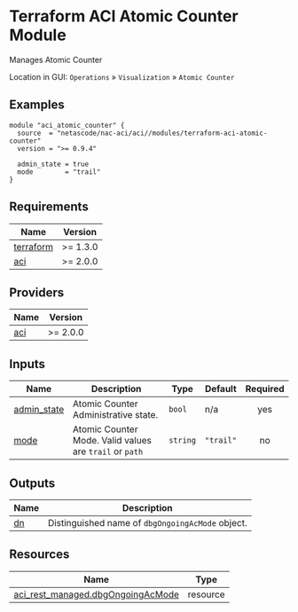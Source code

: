 <!-- BEGIN_TF_DOCS -->
# Terraform ACI Atomic Counter Module

Manages Atomic Counter

Location in GUI:
`Operations` » `Visualization` » `Atomic Counter`

## Examples

```hcl
module "aci_atomic_counter" {
  source  = "netascode/nac-aci/aci//modules/terraform-aci-atomic-counter"
  version = ">= 0.9.4"

  admin_state = true
  mode        = "trail"
}
```

## Requirements

| Name | Version |
|------|---------|
| <a name="requirement_terraform"></a> [terraform](#requirement\_terraform) | >= 1.3.0 |
| <a name="requirement_aci"></a> [aci](#requirement\_aci) | >= 2.0.0 |

## Providers

| Name | Version |
|------|---------|
| <a name="provider_aci"></a> [aci](#provider\_aci) | >= 2.0.0 |

## Inputs

| Name | Description | Type | Default | Required |
|------|-------------|------|---------|:--------:|
| <a name="input_admin_state"></a> [admin\_state](#input\_admin\_state) | Atomic Counter Administrative state. | `bool` | n/a | yes |
| <a name="input_mode"></a> [mode](#input\_mode) | Atomic Counter Mode. Valid values are `trail` or `path` | `string` | `"trail"` | no |

## Outputs

| Name | Description |
|------|-------------|
| <a name="output_dn"></a> [dn](#output\_dn) | Distinguished name of `dbgOngoingAcMode` object. |

## Resources

| Name | Type |
|------|------|
| [aci_rest_managed.dbgOngoingAcMode](https://registry.terraform.io/providers/CiscoDevNet/aci/latest/docs/resources/rest_managed) | resource |
<!-- END_TF_DOCS -->